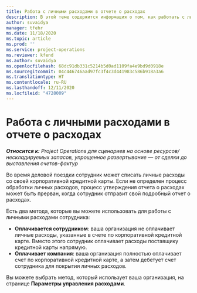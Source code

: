 ```yaml
---
title: Работа с личными расходами в отчете о расходах
description: В этой теме содержится информация о том, как работать с личными расходами, которые несут сотрудники во время деловых поездок.
author: suvaidya
manager: tfehr
ms.date: 11/18/2020
ms.topic: article
ms.prod: ''
ms.service: project-operations
ms.reviewer: kfend
ms.author: suvaidya
ms.openlocfilehash: 68dc91db331c5214b5d0ad1109fa4e9bd9d0918e
ms.sourcegitcommit: 04c446746aad97fc3f4c3d441983c586b918a3a6
ms.translationtype: HT
ms.contentlocale: ru-RU
ms.lasthandoff: 12/11/2020
ms.locfileid: "4728009"
---
```

# <a name="work-with-personal-expenses-on-an-expense-report"></a>Работа с личными расходами в отчете о расходах

_**Относится к:** Project Operations для сценариев на основе ресурсов/нескладируемых запасов, упрощенное развертывание — от сделки до выставления счетов-фактур_

Во время деловой поездки сотрудник может списать личные расходы со своей корпоративной кредитной карты. Если не определен процесс обработки личных расходов, процесс утверждения отчета о расходах может быть прерван, когда сотрудник отправит свой подробный отчет о расходах.

Есть два метода, которые вы можете использовать для работы с личными расходами сотрудника:

  - **Оплачивается сотрудником**: ваша организация не оплачивает личные расходы, указанные в счете по корпоративной кредитной карте. Вместо этого сотрудник оплачивает расходы поставщику кредитной карты напрямую. 
  - **Оплачивает компания**: ваша организация полностью оплачивает счет по корпоративной кредитной карте, а затем дебетует счет сотрудника для покрытия личных расходов.

Вы можете выбрать метод, который использует ваша организация, на странице **Параметры управления расходами**.

